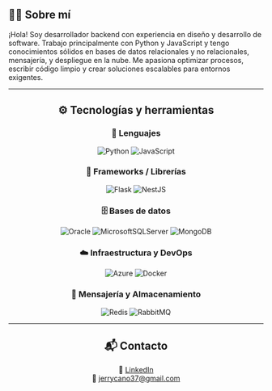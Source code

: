 ## 👨‍💻 Sobre mí

¡Hola! Soy desarrollador backend con experiencia en diseño y desarrollo de software. Trabajo principalmente con Python y JavaScript y tengo conocimientos sólidos en bases de datos relacionales y no relacionales, mensajería, y despliegue en la nube. Me apasiona optimizar procesos, escribir código limpio y crear soluciones escalables para entornos exigentes.

---

<h2 align="center">⚙️ Tecnologías y herramientas</h2>

<div align="center">

### 📝 Lenguajes  
![Python](https://img.shields.io/badge/python-3670A0?style=for-the-badge&logo=python&logoColor=ffdd54)
![JavaScript](https://img.shields.io/badge/javascript-%23323330.svg?style=for-the-badge&logo=javascript&logoColor=%23F7DF1E)

### 🔧 Frameworks / Librerías  
![Flask](https://img.shields.io/badge/flask-%23000.svg?style=for-the-badge&logo=flask&logoColor=white)
![NestJS](https://img.shields.io/badge/nestjs-%23E0234E.svg?style=for-the-badge&logo=nestjs&logoColor=white)

### 🗄️ Bases de datos  
![Oracle](https://img.shields.io/badge/Oracle-F80000?style=for-the-badge&logo=oracle&logoColor=white)
![MicrosoftSQLServer](https://img.shields.io/badge/Microsoft%20SQL%20Server-CC2927?style=for-the-badge&logo=microsoft%20sql%20server&logoColor=white)
![MongoDB](https://img.shields.io/badge/mongodb-%2347A248.svg?style=for-the-badge&logo=mongodb&logoColor=white)

### ☁️ Infraestructura y DevOps  
![Azure](https://img.shields.io/badge/azure-%230072C6.svg?style=for-the-badge&logo=microsoftazure&logoColor=white)
![Docker](https://img.shields.io/badge/docker-%230db7ed.svg?style=for-the-badge&logo=docker&logoColor=white)

### 📨 Mensajería y Almacenamiento  
![Redis](https://img.shields.io/badge/redis-%23DC382D.svg?style=for-the-badge&logo=redis&logoColor=white)
![RabbitMQ](https://img.shields.io/badge/rabbitmq-%23FF6600.svg?style=for-the-badge&logo=rabbitmq&logoColor=white)

</div>

---

<h2 align="center">📬 Contacto</h2>

<p align="center">
  💼 <a href="www.linkedin.com/in/jerry-eliezher-cano-garcía-93924710a">LinkedIn</a>  
  <br>
  📧 <a href="mailto:jerrycano37@gmail.com">jerrycano37@gmail.com</a>
</p>
